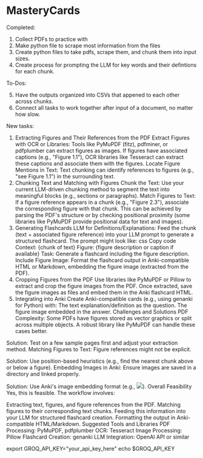 # MasteryCards

Completed:

1. Collect PDFs to practice with
2. Make python file to scrape most information from the files
3. Create python files to take pdfs, scrape them, and chunk them into input sizes.
4. Create process for prompting the LLM for key words and their defintions for each chunk.

To-Dos:

5. Have the outputs organized into CSVs that appened to each other across chunks.
6. Connect all tasks to work together after input of a document, no matter how slow.

New tasks:

1. Extracting Figures and Their References from the PDF
Extract Figures with OCR or Libraries: Tools like PyMuPDF (fitz), pdfminer, or pdfplumber can extract figures as images. If figures have associated captions (e.g., "Figure 1.1"), OCR libraries like Tesseract can extract these captions and associate them with the figures.
Locate Figure Mentions in Text: Text chunking can identify references to figures (e.g., "see Figure 1.1") in the surrounding text.
2. Chunking Text and Matching with Figures
Chunk the Text: Use your current LLM-driven chunking method to segment the text into meaningful blocks (e.g., sections or paragraphs).
Match Figures to Text: If a figure reference appears in a chunk (e.g., "Figure 2.3"), associate the corresponding figure with that chunk. This can be achieved by parsing the PDF's structure or by checking positional proximity (some libraries like PyMuPDF provide positional data for text and images).
3. Generating Flashcards
LLM for Definitions/Explanations: Feed the chunk (text + associated figure reference) into your LLM prompt to generate a structured flashcard. The prompt might look like:
css
Copy code
Context: {chunk of text}
Figure: {figure description or caption if available}
Task: Generate a flashcard including the figure description.
Include Figure Image: Format the flashcard output in Anki-compatible HTML or Markdown, embedding the figure image (extracted from the PDF).
4. Cropping Figures from the PDF
Use libraries like PyMuPDF or Pillow to extract and crop the figure images from the PDF. Once extracted, save the figure images as files and embed them in the Anki flashcard HTML.
5. Integrating into Anki
Create Anki-compatible cards (e.g., using genanki for Python) with:
The text explanation/definition as the question.
The figure image embedded in the answer.
Challenges and Solutions
PDF Complexity: Some PDFs have figures stored as vector graphics or split across multiple objects. A robust library like PyMuPDF can handle these cases better.

Solution: Test on a few sample pages first and adjust your extraction method.
Matching Figures to Text: Figure references might not be explicit.

Solution: Use position-based heuristics (e.g., find the nearest chunk above or below a figure).
Embedding Images in Anki: Ensure images are saved in a directory and linked properly.

Solution: Use Anki's image embedding format (e.g., <img src="path_to_image.jpg">).
Overall Feasibility
Yes, this is feasible. The workflow involves:

Extracting text, figures, and figure references from the PDF.
Matching figures to their corresponding text chunks.
Feeding this information into your LLM for structured flashcard creation.
Formatting the output in Anki-compatible HTML/Markdown.
Suggested Tools and Libraries
PDF Processing: PyMuPDF, pdfplumber
OCR: Tesseract
Image Processing: Pillow
Flashcard Creation: genanki
LLM Integration: OpenAI API or similar


export GROQ_API_KEY="your_api_key_here"
echo $GROQ_API_KEY

